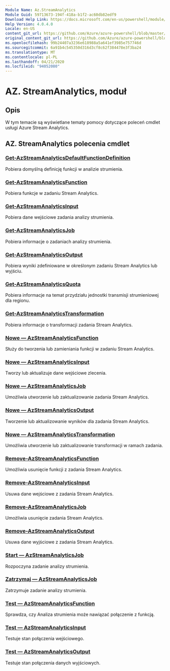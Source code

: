 ```yaml
---
Module Name: Az.StreamAnalytics
Module Guid: 59713673-194f-418a-b1f2-ac60db82edf9
Download Help Link: https://docs.microsoft.com/en-us/powershell/module/az.streamanalytics
Help Version: 4.0.4.0
Locale: en-US
content_git_url: https://github.com/Azure/azure-powershell/blob/master/src/StreamAnalytics/StreamAnalytics/help/Az.StreamAnalytics.md
original_content_git_url: https://github.com/Azure/azure-powershell/blob/master/src/StreamAnalytics/StreamAnalytics/help/Az.StreamAnalytics.md
ms.openlocfilehash: 99b24407a3236e618988a5a641ef3985e757746d
ms.sourcegitcommit: 6a91b4c545350d316d3cf8c62f384478e3f3ba24
ms.translationtype: MT
ms.contentlocale: pl-PL
ms.lasthandoff: 04/21/2020
ms.locfileid: "94052080"
---
```

# AZ. StreamAnalytics, moduł
## Opis
W tym temacie są wyświetlane tematy pomocy dotyczące poleceń cmdlet usługi Azure Stream Analytics.

## AZ. StreamAnalytics polecenia cmdlet
### [Get-AzStreamAnalyticsDefaultFunctionDefinition](Get-AzStreamAnalyticsDefaultFunctionDefinition.md)
Pobiera domyślną definicję funkcji w analizie strumienia.

### [Get-AzStreamAnalyticsFunction](Get-AzStreamAnalyticsFunction.md)
Pobiera funkcje w zadaniu Stream Analytics.

### [Get-AzStreamAnalyticsInput](Get-AzStreamAnalyticsInput.md)
Pobiera dane wejściowe zadania analizy strumienia.

### [Get-AzStreamAnalyticsJob](Get-AzStreamAnalyticsJob.md)
Pobiera informacje o zadaniach analizy strumienia.

### [Get-AzStreamAnalyticsOutput](Get-AzStreamAnalyticsOutput.md)
Pobiera wyniki zdefiniowane w określonym zadaniu Stream Analytics lub wyjściu.

### [Get-AzStreamAnalyticsQuota](Get-AzStreamAnalyticsQuota.md)
Pobiera informacje na temat przydziału jednostki transmisji strumieniowej dla regionu.

### [Get-AzStreamAnalyticsTransformation](Get-AzStreamAnalyticsTransformation.md)
Pobiera informacje o transformacji zadania Stream Analytics.

### [Nowe — AzStreamAnalyticsFunction](New-AzStreamAnalyticsFunction.md)
Służy do tworzenia lub zamieniania funkcji w zadaniu Stream Analytics.

### [Nowe — AzStreamAnalyticsInput](New-AzStreamAnalyticsInput.md)
Tworzy lub aktualizuje dane wejściowe zlecenia.

### [Nowe — AzStreamAnalyticsJob](New-AzStreamAnalyticsJob.md)
Umożliwia utworzenie lub zaktualizowanie zadania Stream Analytics.

### [Nowe — AzStreamAnalyticsOutput](New-AzStreamAnalyticsOutput.md)
Tworzenie lub aktualizowanie wyników dla zadania Stream Analytics.

### [Nowe — AzStreamAnalyticsTransformation](New-AzStreamAnalyticsTransformation.md)
Umożliwia utworzenie lub zaktualizowanie transformacji w ramach zadania.

### [Remove-AzStreamAnalyticsFunction](Remove-AzStreamAnalyticsFunction.md)
Umożliwia usunięcie funkcji z zadania Stream Analytics.

### [Remove-AzStreamAnalyticsInput](Remove-AzStreamAnalyticsInput.md)
Usuwa dane wejściowe z zadania Stream Analytics.

### [Remove-AzStreamAnalyticsJob](Remove-AzStreamAnalyticsJob.md)
Umożliwia usunięcie zadania Stream Analytics.

### [Remove-AzStreamAnalyticsOutput](Remove-AzStreamAnalyticsOutput.md)
Usuwa dane wyjściowe z zadania Stream Analytics.

### [Start — AzStreamAnalyticsJob](Start-AzStreamAnalyticsJob.md)
Rozpoczyna zadanie analizy strumienia.

### [Zatrzymaj — AzStreamAnalyticsJob](Stop-AzStreamAnalyticsJob.md)
Zatrzymuje zadanie analizy strumienia.

### [Test — AzStreamAnalyticsFunction](Test-AzStreamAnalyticsFunction.md)
Sprawdza, czy Analiza strumienia może nawiązać połączenie z funkcją.

### [Test — AzStreamAnalyticsInput](Test-AzStreamAnalyticsInput.md)
Testuje stan połączenia wejściowego.

### [Test — AzStreamAnalyticsOutput](Test-AzStreamAnalyticsOutput.md)
Testuje stan połączenia danych wyjściowych.

